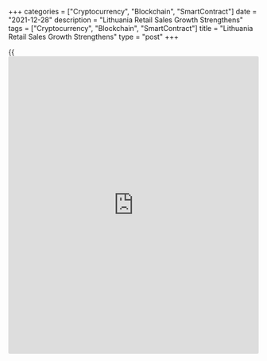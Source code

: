 +++
categories = ["Cryptocurrency", "Blockchain", "SmartContract"]
date = "2021-12-28"
description = "Lithuania Retail Sales Growth Strengthens"
tags = ["Cryptocurrency", "Blockchain", "SmartContract"]
title = "Lithuania Retail Sales Growth Strengthens"
type = "post"
+++

{{<iframe id="large-banner" src="https://www.bounty.group/#slide=20.0" width="100%" height="600" scrolling="no" style="border: 0px solid rgb(216, 221, 230); border-radius: 3px;">}}

Lithuania's retail sales growth strengthened in November after weakening
in the previous month, preliminary data from the statistical office
showed Tuesday.

Retail turnover increased a working-day adjusted 10.8 percent year-on-
year after a 9.0 percent rise in October. In September, sales grew 11.3
percent.

Food product sales increased 2.2 percent and sales of non-food products
surged 18.1 percent. Automotive fuel sales climbed 9.9 percent.

Compared to the previous month, the retail turnover rose a seasonally
and working-day adjusted 1.5 percent in November.

For comments and feedback [contact](https://www.playgroundfx.com/contact/): editorial@rtt[news](https://www.letsplayfx.com/blog/forex-news-website/).com

[Economic News][1]

 **What parts of the world are seeing the best (and worst) economic
performances lately? Click[here][2] to check out our [Econ Scorecard][2]
and find out! See up-to-the-moment [ranking](https://www.playgroundfx.com/blog/crypto-exchange-ranking/)s for the best and worst
performers in [GDP][3], [unemployment rate][4], [inflation][5] and much
more.**

   1. www.rtt[news](https://www.letsplayfx.com/blog/forex-news-website/).com/Content/EconomicNews.aspx
   2. www.rtt[news](https://www.letsplayfx.com/blog/forex-news-website/).com/economic-scorecard/world-rank/industrial-production/highest-performance.aspx
   3. www.rtt[news](https://www.letsplayfx.com/blog/forex-news-website/).com/economic-scorecard/world-rank/GDP/highest-performance.aspx
   4. www.rtt[news](https://www.letsplayfx.com/blog/forex-news-website/).com/economic-scorecard/world-rank/unemployment-rate/lowest-performance.aspx
   5. www.rtt[news](https://www.letsplayfx.com/blog/forex-news-website/).com/economic-scorecard/world-rank/CPI/highest-performance.aspx